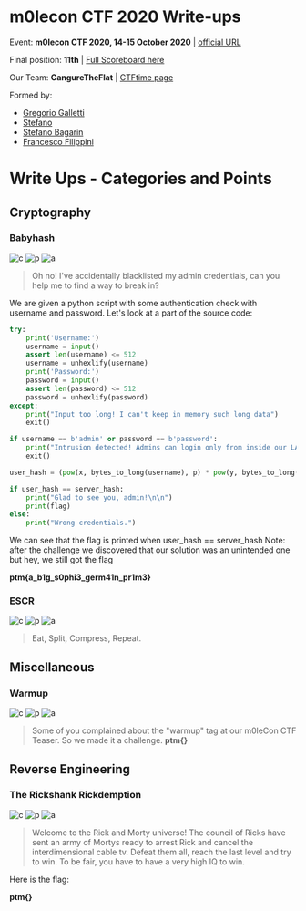 # m0lecon CTF 2020 Write-ups
Event: **m0lecon CTF 2020, 14-15 October 2020** | [official URL](https://metactf.com/cybergames)

Final position: **11th** | [Full Scoreboard here](https://ctftime.org/event/1106)

Our Team: **CangureTheFlat** | [CTFtime page](https://ctftime.org/team/137370)

Formed by: 
* [Gregorio Galletti](https://github.com/gregalletti)
* [Stefano](https://github.com/marcuz1996)
* [Stefano Bagarin](https://github.com/stepolimi)
* [Francesco Filippini](https://github.com/filippinifra)

# Write Ups - Categories and Points
## Cryptography

### Babyhash
![c](https://img.shields.io/badge/Cryptography-orange) ![p](https://img.shields.io/badge/Points-114-success) ![a](https://img.shields.io/badge/author-grigg0swagg0-lightgrey)

> Oh no! I've accidentally blacklisted my admin credentials, can you help me to find a way to break in?

We are given a python script with some authentication check with username and password. Let's look at a part of the source code:

```python
try:
	print('Username:')
	username = input()
	assert len(username) <= 512
	username = unhexlify(username)
	print('Password:')
	password = input()
	assert len(password) <= 512
	password = unhexlify(password)
except:
	print("Input too long! I can't keep in memory such long data")
	exit()

if username == b'admin' or password == b'password':
	print("Intrusion detected! Admins can login only from inside our LAN!")
	exit()

user_hash = (pow(x, bytes_to_long(username), p) * pow(y, bytes_to_long(password), p)) % p

if user_hash == server_hash:
	print("Glad to see you, admin!\n\n")
	print(flag)
else:
	print("Wrong credentials.")
```

We can see that the flag is printed when user_hash == server_hash
Note: after the challenge we discovered that our solution was an unintended one but hey, we still got the flag

**ptm{a_b1g_s0phi3_germ41n_pr1m3}**

### ESCR
![c](https://img.shields.io/badge/Cryptography-orange) ![p](https://img.shields.io/badge/Points-367-success) ![a](https://img.shields.io/badge/author-grigg0swagg0,_b4g4-lightgrey)

> Eat, Split, Compress, Repeat.

## Miscellaneous
### Warmup
![c](https://img.shields.io/badge/Miscellaneous-ff69b4) ![p](https://img.shields.io/badge/Points-100-success) ![a](https://img.shields.io/badge/author-grigg0swagg0-lightgrey)

> Some of you complained about the "warmup" tag at our m0leCon CTF Teaser. So we made it a challenge.
**ptm{}**

## Reverse Engineering
### The Rickshank Rickdemption
![c](https://img.shields.io/badge/Reverse_Engineering-2c3e50) ![p](https://img.shields.io/badge/Points-179-success) ![a](https://img.shields.io/badge/author-grigg0swagg0,_b4g4-lightgrey)

> Welcome to the Rick and Morty universe! The council of Ricks have sent an army of Mortys ready to arrest Rick and cancel the interdimensional cable tv. Defeat them all, reach the last level and try to win. To be fair, you have to have a very high IQ to win.

Here is the flag: 

**ptm{}**
